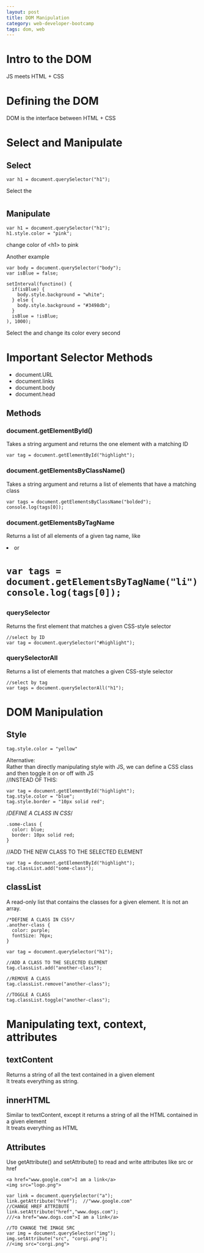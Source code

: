 ```yaml
---
layout: post
title: DOM Manipulation
category: web-developer-bootcamp
tags: dom, web
---
```


# Intro to the DOM
JS meets HTML + CSS

# Defining the DOM
DOM is the interface between HTML + CSS

# Select and Manipulate
## Select
```
var h1 = document.querySelector("h1");
```
Select the <h1> 

## Manipulate
```
var h1 = document.querySelector("h1");
h1.style.color = "pink";
```
change color of &lt;h1&gt; to pink  

Another example  

```
var body = document.querySelector("body");
var isBlue = false;

setInterval(functino() {
  if(isBlue) {
  	body.style.background = "white";
  } else {
  	body.style.background = "#3498db";
  }
  isBlue = !isBlue;
), 1000);
```
Select the <body> and change its color every second

# Important Selector Methods

- document.URL
- document.links
- document.body
- document.head

## Methods
### document.getElementById()
Takes a string argument and returns the one element with a matching ID
```
var tag = document.getElementById("highlight");
```

### document.getElementsByClassName()
Takes a string argument and returns a list of elements that have a matching class
```
var tags = document.getElementsByClassName("bolded");
console.log(tags[0]);
```

### document.getElementsByTagName
Returns a list of all elements of a given tag name, like <li> or <h1>
```
var tags = document.getElementsByTagName("li");
console.log(tags[0]);
```

### querySelector
Returns the first element that matches a given CSS-style selector
```
//select by ID
var tag = document.querySelector("#highlight");
```

### querySelectorAll
Returns a list of elements that matches a given CSS-style selector
```
//select by tag
var tags = document.querySelectorAll("h1");
```

# DOM Manipulation
## Style
```
tag.style.color = "yellow"
```

Alternative:  
Rather than directly manipulating style with JS, we can define a CSS class and then toggle it on or off with JS  
//INSTEAD OF THIS:  
```
var tag = document.getElementById("highlight");
tag.style.color = "blue";
tag.style.border = "10px solid red";
```

/*DEFINE A CLASS IN CSS*/
```
.some-class {
  color: blue;
  border: 10px solid red;
}
```

//ADD THE NEW CLASS TO THE SELECTED ELEMENT
```
var tag = document.getElementById("highlight");
tag.classList.add("some-class");
```

## classList
A read-only list that contains the classes for a given element.  It is not an array.


```
/*DEFINE A CLASS IN CSS*/ 
.another-class {
  color: purple;
  fontSize: 76px;
}
```

```
var tag = document.querySelector("h1");

//ADD A CLASS TO THE SELECTED ELEMENT
tag.classList.add("another-class");

//REMOVE A CLASS
tag.classList.remove("another-class");

//TOGGLE A CLASS
tag.classList.toggle("another-class");
```

# Manipulating text, context, attributes

## textContent
Returns a string of all the text contained in a given element  
It treats everything as string.

## innerHTML
Similar to textContent, except it returns a string of all the HTML contained in a given element  
It treats everything as HTML

## Attributes
Use getAttribute() and setAttribute() to read and write attributes like src or href
```
<a href="www.google.com">I am a link</a>
<img src="logo.png">
```

```
var link = document.querySelector("a");
link.getAttribute("href");  //"www.google.com"
//CHANGE HREF ATTRIBUTE
link.setAttribute("href","www.dogs.com"); 
///<a href="www.dogs.com">I am a link</a>

//TO CHANGE THE IMAGE SRC
var img = document.querySelector("img");
img.setAttribute("src", "corgi.png");
//<img src="corgi.png">
```